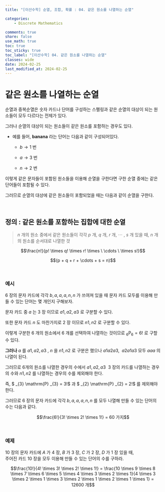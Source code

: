 ```yaml
---
title: "[이산수학] 순열, 조합, 확률 : 04. 같은 원소를 나열하는 순열"

categories:
    - Discrete Mathematics

comments: true
share: false
use_math: true
toc: true
toc_sticky: true
toc_label: "[이산수학] 04. 같은 원소를 나열하는 순열"
classes: wide
date: 2024-02-25
last_modified_at: 2024-02-25
---
```


# 같은 원소를 나열하는 순열

순열과 중복순열은 숫자 카드나 단어를 구성하는 스펠링과 같은 순열의 대상이 되는 원소들이 모두 다르다는 전제가 있다.

그러나 순열의 대상이 되는 원소들이 같은 원소를 포함하는 경우도 있다.

- 예를 들어, **banana** 라는 단어는 다음과 같이 구성되어있다.

    - $b \rightarrow 1$ 번

    - $a \rightarrow 3$ 번

    - $n \rightarrow 2$ 번


이렇게 같은 문자들이 포함된 원소들을 이용해 순열을 구한다면 구한 순열 중에는 같은 단어들이 포함될 수 있다.

그러므로 순열의 대상에 같은 원소들이 포함되었을 때는 다음과 같이 순열을 구한다.

<br>

## 정의 : 같은 원소를 포함하는 집합에 대한 순열

> $n$ 개의 원소 중에서 같은 원소들이 각각 $p$ 개, $q$ 개, $r$ 개, $\cdots$ , $s$ 개 있을 때, $n$ 개의 원소를 순서대로 나열한 것

<p align="center"> $$\frac{n!}{p! \times q! \times r! \times \ \cdots \ \times s!}$$ </p>

<p align="center"> $$(p + q + r + \cdots + s = n)$$ </p>

<br>

### 예시

$6$ 장의 문자 카드에 각각 $b, a, a, a, n, n$ 가 쓰여져 있을 때 문자 카드 모두를 이용해 만들 수 있는 단어는 몇 개인지 구해보자.

문자 카드 중 $a$ 는 $3$ 장 이므로 $a1, a2, a3$ 로 구분할 수 있다.

또한 문자 카드 $n$ 도 마찬가지로 $2$ 장 이므로 $n1, n2$ 로 구분할 수 있다.

이렇게 구분한 $6$ 개의 원소에서 $6$ 개를 선택하여 나열하는 것이므로 $_{6} \mathrm{P} _{6} = 6!$ 로 구할 수 있다.

**그러나** $a$ 를 $a1, a2, a3$ , $n$ 을 $n1, n2$ 로 구분은 했으나 $a1a2a3$, $\ a2a1a3$ 모두 $aaa$ 의 나열이 된다.

그러므로 6개의 원소를 나열한 경우의 수에서 $a1, a2, a3$ $\ 3$ 장의 카드를 나열하는 경우의 수와 $n1, n2$ 를 나열하는 경우의 수를 제외해야 한다.

즉, $ _{3} \mathrm{P} _{3} = 3!$ 과 $ _{2} \mathrm{P} _{2} = 2!$ 를 제외해야 한다.

그러므로 $6$ 장의 문자 카드에 각각 $b, a, a, a, n, n$ 를 모두 나열해 만들 수 있는 단어의 수는 다음과 같다.

<p align="center"> $$\frac{6!}{3! \times 2! \times 1!} = 60 가지$$</p>

<br>

### 예제

$10$ 장의 문자 카드에 $A$ 가 $4$ 장, $B$ 가 $3$ 장, $C$ 가 $2$ 장, $D$ 가 $1$ 장 있을 때,  
주어진 카드 $10$ 장을 모두 이용해 만들 수 있는 단어의 수를 구하라.

<p align="center"> $$\frac{10!}{4! \times 3! \times 2! \times 1!} = \frac{10 \times 9 \times 8 \times 7 \times 6 \times 5 \times 4 \times 3 \times 2 \times 1}{4 \times 3 \times 2 \times 1 \times 3 \times 2 \times 1 \times 2 \times 1 \times 1} = 12600 개$$</p>

<br>

